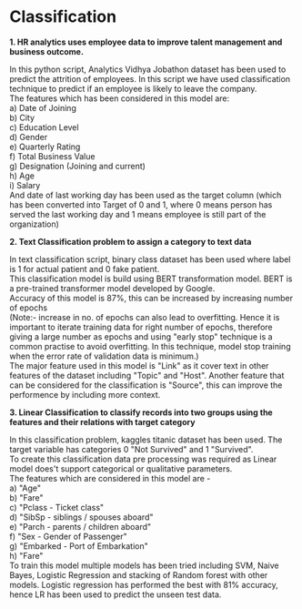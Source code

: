 # Classification
**1. HR analytics uses employee data to improve talent management and business outcome.**

In this python script, Analytics Vidhya Jobathon dataset has been used to predict the attrition of employees.
In this script we have used classification technique to predict if an employee is likely to leave the company.<br/>
The features which has been considered in this model are:<br/>
a) Date of Joining<br/>
b) City<br/>
c) Education Level<br/>
d) Gender<br/>
e) Quarterly Rating<br/>
f) Total Business Value<br/>
g) Designation (Joining and current)<br/>
h) Age<br/>
i) Salary<br/>
And date of last working day has been used as the target column (which has been converted into Target of 0 and 1, 
where 0 means person has served the last working day and 1 means employee is still part of the organization)



**2. Text Classification problem to assign a category to text data**

In text classification script, binary class dataset has been used where label is 1 for actual patient and 0 fake patient.<br/>
This classification model is build using BERT transformation model. BERT is a pre-trained transformer model developed by Google.<br/>
Accuracy of this model is 87%, this can be increased by increasing number of epochs<br/>
(Note:- increase in no. of epochs can also lead to overfitting. Hence it is important to iterate training data for right number of epochs, 
therefore giving a large number as epochs and using "early stop" technique is a common practise to avoid overfitting. 
In this technique, model stop training when the error rate of validation data is minimum.)<br/>
The major feature used in this model is "Link" as it cover text in other features of the dataset including "Topic" and "Host".
Another feature that can be considered for the classification is "Source", this can improve the performence by including more context.



**3. Linear Classification to classify records into two groups using the features and their relations with target category**

In this classification problem, kaggles titanic dataset has been used. The target variable has categories 0 "Not Survived" and 1 "Survived".<br/>
To create this classification data pre processing was required as Linear model does't support categorical or qualitative parameters.<br/> The features which are
considered in this model are - <br/> a) "Age"<br/> b) "Fare"<br/> c) "Pclass - Ticket class"<br/> d) "SibSp - siblings / spouses aboard" <br/> e) "Parch - parents / children aboard" <br/> f) "Sex - Gender of Passenger"<br/> g) "Embarked - Port of Embarkation"<br/> h) "Fare"<br/>
To train this model multiple models has been tried including SVM, Naive Bayes, Logistic Regression and stacking of Random forest with other models. Logistic regression has performed the best with 81% accuracy, hence LR has been used to predict the unseen test data.

